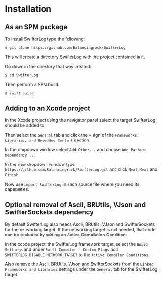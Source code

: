 # Installation

## As an SPM package

To install SwifterLog type the following:

    $ git clone https://github.com/Balancingrock/SwifterLog

This will create a directory SwifterLog with the project contained in it.

Go down in the directory that was created:

    $ cd SwifterLog

Then perform a SPM build.

    $ swift build

## Adding to an Xcode project

In the Xcode project using the navigator panel select the target SwifterLog should be added to.

Then select the `General` tab and click the `+` sign of the `Frameworks, Libraries, and Embedded Content` section.

In the dropdown window select `Add Other...` and choose `Add Package Dependency...`.

In the new dropdown window type `https://github.com/Balancingrock/SwifterLog.git` and click `Next`, `Next` and `Finish`.

Now use `import SwifterLog` in each source file where you need its capabilities.

## Optional removal of Ascii, BRUtils, VJson and SwifterSockets dependency

By default SwifterLog also needs Ascii, BRUtils, VJson and SwifterSockets for the networking target. If the networking target is not needed, that code can be excluded by adding an Active Compilation Condition:

In the xcode project, the SwifterLog framework target, select the `Build Settings` and under `Swift Compiler - Custom Flags` add `SWIFTERLOG_DISABLE_NETWORK_TARGET` to the `Active Compiler Conditions`.

Also remove the Ascii, BRUtils, VJson and SwifterSockets from the `Linked Frameworks and Libraries` settings under the `General` tab for the SwifterLog target.
